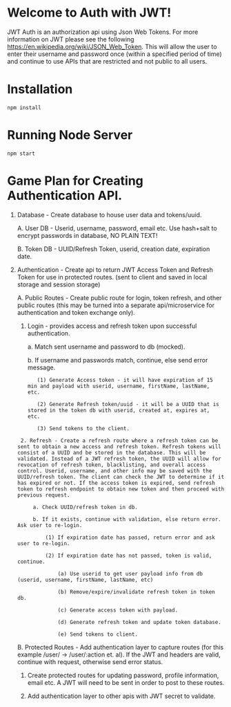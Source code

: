 # Welcome to Auth with JWT!

JWT Auth is an authorization api using Json Web Tokens. For more information on JWT please see the following https://en.wikipedia.org/wiki/JSON_Web_Token. This will allow the user to enter their username and password once (within a specified period of time) and continue to use APIs that are restricted and not public to all users.

# Installation

`npm install`

# Running Node Server

`npm start`

# Game Plan for Creating Authentication API.

 1. Database - Create database to house user data and tokens/uuid.

    A. User DB - Userid, username, password, email etc. Use hash+salt to encrypt passwords in database, NO PLAIN TEXT!

    B. Token DB - UUID/Refresh Token, userid, creation date, expiration date.

2. Authentication - Create api to return JWT Access Token and Refresh Token for use in protected routes. (sent to client and saved in local storage and session storage)
   
   A. Public Routes - Create public route for login, token refresh, and other public routes (this may be turned into a separate api/microservice for authentication and token exchange only).
	  1. Login - provides access and refresh token upon successful authentication.
            
            a. Match sent username and password to db (mocked).
            
            b. If username and passwords match, continue, else send error message.

                (1) Generate Access token - it will have expiration of 15 min and payload with userid, username, firstName, lastName, etc.

                (2) Generate Refresh token/uuid - it will be a UUID that is stored in the token db with userid, created at, expires at, etc.

                (3) Send tokens to the client.
                
        2. Refresh - Create a refresh route where a refresh token can be sent to obtain a new access and refresh token. Refresh tokens will consist of a UUID and be stored in the database. This will be validated. Instead of a JWT refresh token, the UUID will allow for revocation of refresh token, blacklisting, and overall access control. Userid, username, and other info may be saved with the UUID/refresh token. The client can check the JWT to determine if it has expired or not. If the access token is expired, send refresh token to refresh endpoint to obtain new token and then proceed with previous request.

            a. Check UUID/refresh token in db.

            b. If it exists, continue with validation, else return error. Ask user to re-login.

	            (1) If expiration date has passed, return error and ask user to re-login.

                (2) If expiration date has not passed, token is valid, continue.

                    (a) Use userid to get user payload info from db (userid, username, firstName, lastName, etc)

                    (b) Remove/expire/invalidate refresh token in token db.

                    (c) Generate access token with payload.

                    (d) Generate refresh token and update token database.

                    (e) Send tokens to client.
                    
    B. Protected Routes - Add authentication layer to capture routes (for this example /user/ -> /user/:action et. al). If the JWT and headers are valid, continue with request, otherwise send error status.

	1. Create protected routes for updating password, profile information, email etc. A JWT will need to be sent in order to post to these routes.

    2. Add authentication layer to other apis with JWT secret to validate.